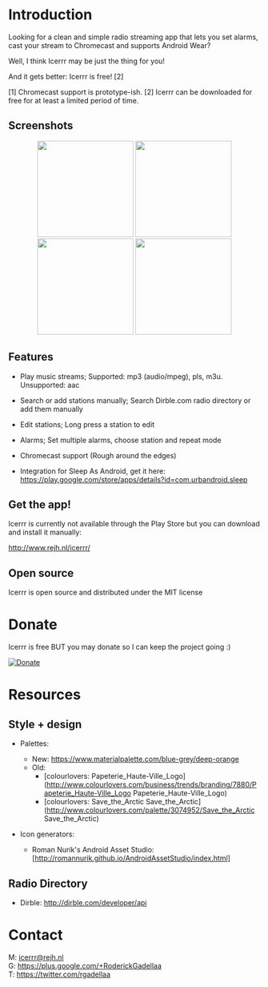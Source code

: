 Introduction
===========

Looking for a clean and simple radio streaming app that lets you set alarms, cast your stream to Chromecast and supports Android Wear?

Well, I think Icerrr may be just the thing for you!

And it gets better: Icerrr is free! [2]

[1] Chromecast support is prototype-ish.
[2] Icerrr can be downloaded for free for at least a limited period of time.

Screenshots
-------------

<center>
<img src="http://storage.rejh.nl/_stored/res/icerrr/screenshots/Screenshot_2015-09-25-08-33-12.png" width="192" />
<img src="http://storage.rejh.nl/_stored/res/icerrr/screenshots/Screenshot_2015-09-25-08-33-26.png" width="192" />
<img src="http://storage.rejh.nl/_stored/res/icerrr/screenshots/Screenshot_2015-09-25-08-33-19.png" width="192" />
<img src="http://storage.rejh.nl/_stored/res/icerrr/screenshots/Screenshot_2015-09-25-08-33-51.png" width="192" />
</center>

Features
-------------

+ Play music streams; Supported: mp3 (audio/mpeg), pls, m3u. Unsupported: aac

+ Search or add stations manually; Search Dirble.com radio directory or add them manually

+ Edit stations; Long press a station to edit

+ Alarms; Set multiple alarms, choose station and repeat mode 

+ Chromecast support (Rough around the edges)

+ Integration for Sleep As Android, get it here: https://play.google.com/store/apps/details?id=com.urbandroid.sleep

Get the app!
-------------

Icerrr is currently not available through the Play Store but you can download and install it manually:

http://www.rejh.nl/icerrr/

Open source
-------------

Icerrr is open source and distributed under the MIT license

Donate
=========

Icerrr is free BUT you may donate so I can keep the project going :)

[![Donate](https://www.paypalobjects.com/en_US/i/btn/btn_donateCC_LG.gif)](https://www.paypal.com/cgi-bin/webscr?cmd=_donations&business=S6BCCM9LESNBU&lc=US&item_name=REJH%20Gadellaa&item_number=icerrr_droidapp&currency_code=EUR&bn=PP%2dDonationsBF%3abtn_donateCC_LG%2egif%3aNonHosted)

Resources
=========

Style + design
--------------

  * Palettes: 
    * New: https://www.materialpalette.com/blue-grey/deep-orange
    * Old: 
      * [colourlovers: Papeterie_Haute-Ville_Logo](http://www.colourlovers.com/business/trends/branding/7880/Papeterie_Haute-Ville_Logo Papeterie_Haute-Ville_Logo)
      * [colourlovers: Save_the_Arctic Save_the_Arctic](http://www.colourlovers.com/palette/3074952/Save_the_Arctic Save_the_Arctic)

  * Icon generators:
    * Roman Nurik's Android Asset Studio: [http://romannurik.github.io/AndroidAssetStudio/index.html]

Radio Directory
---------------

* Dirble: http://dirble.com/developer/api

Contact
=======

M: icerrr@rejh.nl <br>
G: https://plus.google.com/+RoderickGadellaa <br>
T: https://twitter.com/rgadellaa <br>
